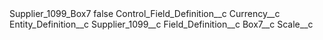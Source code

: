 <?xml version="1.0" encoding="UTF-8"?>
<CustomMetadata xmlns="http://soap.sforce.com/2006/04/metadata" xmlns:xsi="http://www.w3.org/2001/XMLSchema-instance" xmlns:xsd="http://www.w3.org/2001/XMLSchema">
    <label>Supplier_1099_Box7</label>
    <protected>false</protected>
    <values>
        <field>Control_Field_Definition__c</field>
        <value xsi:type="xsd:string">Currency__c</value>
    </values>
    <values>
        <field>Entity_Definition__c</field>
        <value xsi:type="xsd:string">Supplier_1099__c</value>
    </values>
    <values>
        <field>Field_Definition__c</field>
        <value xsi:type="xsd:string">Box7__c</value>
    </values>
    <values>
        <field>Scale__c</field>
        <value xsi:nil="true"/>
    </values>
</CustomMetadata>
